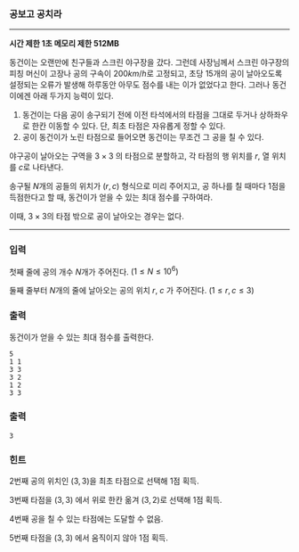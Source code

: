 ### 공보고 공치라
---
**시간 제한 1초 메모리 제한 512MB**  

동건이는 오랜만에 친구들과 스크린 야구장을 갔다. 그런데 사장님께서 스크린 야구장의 피칭 머신이 고장나 공의 구속이 $200km/h$로 고정되고, 초당 15개의 공이 날아오도록 설정되는 오류가 발생해 하루동안 아무도 점수를 내는 이가 없었다고 한다. 그러나 동건이에겐 아래 두가지 능력이 있다.

1. 동건이는 다음 공이 송구되기 전에 이전 타석에서의 타점을 그대로 두거나 상하좌우로 한칸 이동할 수 있다. 단, 최초 타점은 자유롭게 정할 수 있다.
2. 공이 동건이가 노린 타점으로 들어오면 동건이는 무조건 그 공을 칠 수 있다.

야구공이 날아오는 구역을 $3 \times 3$ 의 타점으로 분할하고, 각 타점의 행 위치를 $r$, 열 위치를 $c$로 나타낸다.

송구될 $N$개의 공들의 위치가 $(r,c)$ 형식으로 미리 주어지고, 공 하나를 칠 때마다 $1$점을 득점한다고 할 때, 동건이가 얻을 수 있는 최대 점수를 구하여라.

이때, $3 \times 3$의 타점 밖으로 공이 날아오는 경우는 없다.

---

### 입력
첫째 줄에 공의 개수 $N$개가 주어진다. $(1 \leq N \leq 10^6)$

둘째 줄부터 $N$개의 줄에 날아오는 공의 위치 $r$, $c$ 가 주어진다. $(1 \leq r, c  \leq 3)$

### 출력

동건이가 얻을 수 있는 최대 점수를 출력한다.

```
5
1 1
3 3
3 2
1 2
3 3
```
### 출력
```
3
```

### 힌트
$2$번째 공의 위치인 $(3,3)$을 최초 타점으로 선택해 $1$점 획득.

$3$번째 타점을 $(3,3)$ 에서 위로 한칸 옮겨 $(3,2)$로 선택해 $1$점 획득.

$4$번째 공을 칠 수 있는 타점에는 도달할 수 없음.

$5$번째 타점을 $(3,3)$ 에서 움직이지 않아 $1$점 획득.

